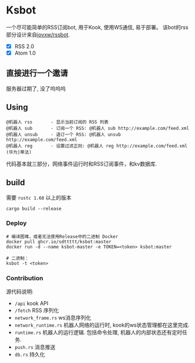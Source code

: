 # Ksbot

一个尽可能简单的RSS订阅bot, 用于Kook, 使用WS通信, 易于部署。
该bot的rss部分设计来自[iovxw/rssbot](https://github.com/iovxw/rssbot).

- [x] RSS 2.0
- [x] Atom 1.0

## 直接进行一个邀请

服务器过期了, 没了呜呜呜


## Using
```
@机器人 rss       - 显示当前订阅的 RSS 列表
@机器人 sub       - 订阅一个 RSS: @机器人 sub http://example.com/feed.xml
@机器人 unsub     - 退订一个 RSS: @机器人 unsub http://example.com/feed.xml
@机器人 reg       - 设置过滤正则: @机器人 reg http://example.com/feed.xml (华为|蒂法)
```

代码基本就三部分，网络事件运行时和RSS订阅事件，和kv数据库.

## build

需要 `rustc 1.68` 以上的版本

```
cargo build --release
```

### Deploy

```
# 编译困难，或者无法使用Release中的二进制 Docker
docker pull ghcr.io/sdttttt/ksbot:master
docker run -d --name ksbot-master -e TOKEN=<token> ksbot:master

# 二进制：
ksbot -t <token>
```

### Contribution

源代码说明:
- `/api` kook API
- `/fetch` RSS 序列化
- `network_frame.rs` ws消息序列化
- `network_runtime.rs` 机器人网络的运行时, kook的ws状态管理都在这里完成.
- `runtime.rs` 机器人的运行逻辑. 包括命令处理, 机器人的内部状态还有定时任务.
- `push.rs` 消息推送
- `db.rs` 持久化
